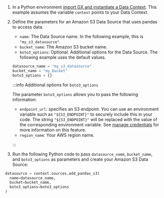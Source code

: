 
1. In a Python environment [import GX and instantiate a Data Context](core/installation_and_setup/manage_data_contexts.md).  This example assumes the variable `context` points to your Data Context.

2. Define the parameters for an Amazon S3 Data Source that uses pandas to access data.

    - `name`: The Data Source name.  In the following example, this is `"my_s3_datasource"`.
    - `bucket_name`: The Amazon S3 bucket name.
    - `boto3_options`: Optional.  Additional options for the Data Source.  The following example uses the default values.
    
    ```python title="Python"
    datasource_name = "my_s3_datasource"
    bucket_name = "my_bucket"
    boto3_options = {}
    ```
   
    :::info Additional options for `boto3_options`

    The parameter `boto3_options` allows you to pass the following information:

    - `endpoint_url`: specifies an S3 endpoint.  You can use an environment variable such as `"${S3_ENDPOINT}"` to securely include this in your code.  The string `"${S3_ENDPOINT}"` will be replaced with the value of the corresponding environment variable.  See [manage credentials](/core/installation_and_setup/manage_credentials.md?credential-style=environment_variables) for more information on this feature.
    - `region_name`: Your AWS region name.

    :::

4. Run the following Python code to pass `datasource_name`, `bucket_name`, and `boto3_options` as parameters and create your Amazon S3 Data Source:

  ```python title="Python"
datasource = context.sources.add_pandas_s3(
    name=datasource_name,
    bucket=bucket_name,
    boto3_options=boto3_options
) 
  ```